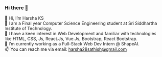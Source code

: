 ### Hi there 👋

👋 Hi, I’m Harsha KS <br/>
🌱 I am a Final year Computer Science Engineering student at Sri Siddhartha Institute of Technology. <br/>
👀 I have a keen interest in Web Development and familiar with technologies like HTML, CSS, Js, React.Js, Vue.Js, Bootstrap, React Bootstrap. <br/>
🔭 I’m currently working as a Full-Stack Web Dev Intern @ ShapeAI. <br/>
📫 You can reach me via email: harsha28sathish@gmail.com 

<!--
**harsha28KS/harsha28ks** is a ✨ _special_ ✨ repository because its `README.md` (this file) appears on your GitHub profile.

Here are some ideas to get you started:

- 🔭 I’m currently working as a Full - stac ...
- 🌱 I’m currently learning ...
- 👯 I’m looking to collaborate on ...
- 🤔 I’m looking for help with ...
- 💬 Ask me about ...
- 📫 How to reach me: ...
- 😄 Pronouns: ...
- ⚡ Fun fact: ...
-->
